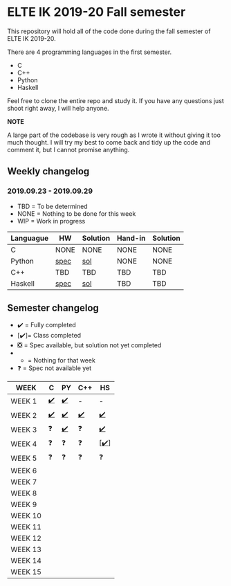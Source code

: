 # ELTE IK 2019-20 Fall semester

This repository will hold all of the code done during the fall semester of ELTE IK 2019-20.  

There are 4 programming languages in the first semester.
- C
- C++
- Python
- Haskell

Feel free to clone the entire repo and study it. If you have any questions just shoot right away, I will help anyone.

**NOTE**

A large part of the codebase is very rough as I wrote it without giving it too much thought. I will try my best to come back and 
tidy up the code and comment it, but I cannot promise anything.

## Weekly changelog
### 2019.09.23 - 2019.09.29

- TBD = To be determined
- NONE = Nothing to be done for this week
- WIP = Work in progress

|   Languague   | HW | Solution | Hand-in | Solution |
| ------------- | -- | -------- | ------- | -------- |
|       C       |NONE|NONE|NONE|NONE|
|     Python    |[spec](https://docs.google.com/document/d/1Rs6kQr4kPAaEutmy-4yN4HEJYTxUqwuD_DeQil2suwI/edit)|[sol](https://github.com/Yazurai/ELTE-IK-19-20/tree/master/PY/Week%203/HW)|NONE|NONE|
|      C++      |TBD|TBD|TBD|TBD|
|    Haskell    |[spec](https://people.inf.elte.hu/poor_a/fp2.pdf)|[sol](https://github.com/Yazurai/ELTE-IK-19-20/blob/master/HS/WEEK%203/class.hs)|TBD|TBD|

## Semester changelog

- ✔️  = Fully completed
- [✔️]= Class completed
- ❎  = Spec available, but solution not yet completed
- -   = Nothing for that week
- ❓  = Spec not available yet

| WEEK | C | PY | C++ | HS |
| ---- | - | -- | --- | -- |
| WEEK 1|[✔️](https://github.com/Yazurai/ELTE-IK-19-20/tree/master/C/Week%201)|[✔️](https://github.com/Yazurai/ELTE-IK-19-20/tree/master/PY/Week%201)|-|-|
| WEEK 2|[✔️](https://github.com/Yazurai/ELTE-IK-19-20/tree/master/C/Week%202)|[✔️](https://github.com/Yazurai/ELTE-IK-19-20/tree/master/PY/Week%202)|[✔️](https://github.com/Yazurai/ELTE-IK-19-20/tree/master/C%2B%2B/WEEK%202)|[✔️](https://github.com/Yazurai/ELTE-IK-19-20/tree/master/HS/WEEK%202)|
| WEEK 3|❓|[✔️](https://github.com/Yazurai/ELTE-IK-19-20/tree/master/PY/Week%203)|❓|[✔️](https://github.com/Yazurai/ELTE-IK-19-20/tree/master/HS/WEEK%203)|
| WEEK 4|❓|❓|❓|[[✔️](https://github.com/Yazurai/ELTE-IK-19-20/tree/master/HS/WEEK%204)]|
| WEEK 5|❓|❓|❓|❓|
| WEEK 6|||||
| WEEK 7|||||
| WEEK 8|||||
| WEEK 9|||||
| WEEK 10|||||
| WEEK 11|||||
| WEEK 12|||||
| WEEK 13|||||
| WEEK 14|||||
| WEEK 15|||||
